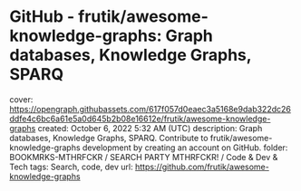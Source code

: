 # GitHub - frutik/awesome-knowledge-graphs: Graph databases, Knowledge Graphs, SPARQ

cover: https://opengraph.githubassets.com/617f057d0eaec3a5168e9dab322dc26ddfe4c6bc6a61e5a0d645b2b08e16612e/frutik/awesome-knowledge-graphs
created: October 6, 2022 5:32 AM (UTC)
description: Graph databases, Knowledge Graphs, SPARQ. Contribute to frutik/awesome-knowledge-graphs development by creating an account on GitHub.
folder: BOOKMRKS-MTHRFCKR / SEARCH PARTY MTHRFCKR! / Code & Dev & Tech
tags: Search, code, dev
url: https://github.com/frutik/awesome-knowledge-graphs